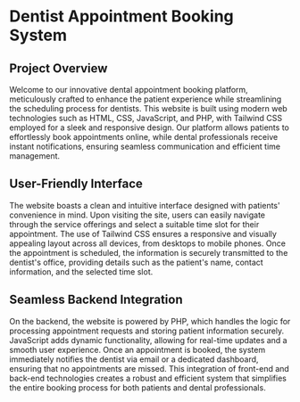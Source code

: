 # Dentist Appointment Booking System
## Project Overview

Welcome to our innovative dental appointment booking platform, meticulously crafted to enhance the patient experience while streamlining the scheduling process for dentists. This website is built using modern web technologies such as HTML, CSS, JavaScript, and PHP, with Tailwind CSS employed for a sleek and responsive design. Our platform allows patients to effortlessly book appointments online, while dental professionals receive instant notifications, ensuring seamless communication and efficient time management.

## User-Friendly Interface

The website boasts a clean and intuitive interface designed with patients' convenience in mind. Upon visiting the site, users can easily navigate through the service offerings and select a suitable time slot for their appointment. The use of Tailwind CSS ensures a responsive and visually appealing layout across all devices, from desktops to mobile phones. Once the appointment is scheduled, the information is securely transmitted to the dentist's office, providing details such as the patient's name, contact information, and the selected time slot.

## Seamless Backend Integration

On the backend, the website is powered by PHP, which handles the logic for processing appointment requests and storing patient information securely. JavaScript adds dynamic functionality, allowing for real-time updates and a smooth user experience. Once an appointment is booked, the system immediately notifies the dentist via email or a dedicated dashboard, ensuring that no appointments are missed. This integration of front-end and back-end technologies creates a robust and efficient system that simplifies the entire booking process for both patients and dental professionals.
